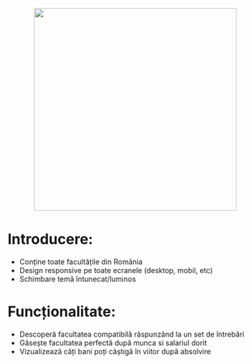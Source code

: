 <p align="center">
  <img src="https://iili.io/KqmRSxj.png" width="400"/>
</p>

<h1>Introducere:</h1>

- Conține toate facultățile din România
- Design responsive pe toate ecranele (desktop, mobil, etc)
- Schimbare temă întunecat/luminos

<h1>Funcționalitate:</h1>

- Descoperă facultatea compatibilă răspunzând la un set de întrebări
- Găsește facultatea perfectă după munca si salariul dorit
- Vizualizează câți bani poți câștigă în viitor după absolvire
